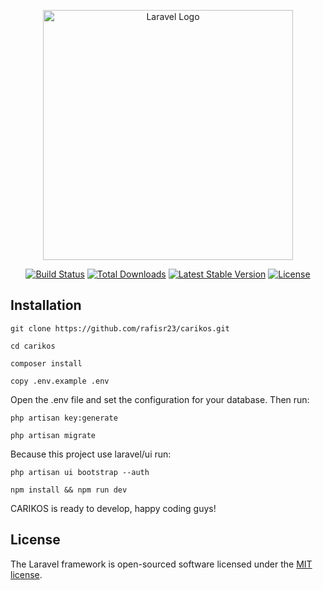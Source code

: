 <p align="center"><a href="https://laravel.com" target="_blank"><img src="https://raw.githubusercontent.com/laravel/art/master/logo-lockup/5%20SVG/2%20CMYK/1%20Full%20Color/laravel-logolockup-cmyk-red.svg" width="400" alt="Laravel Logo"></a></p>

<p align="center">
<a href="https://travis-ci.org/laravel/framework"><img src="https://travis-ci.org/laravel/framework.svg" alt="Build Status"></a>
<a href="https://packagist.org/packages/laravel/framework"><img src="https://img.shields.io/packagist/dt/laravel/framework" alt="Total Downloads"></a>
<a href="https://packagist.org/packages/laravel/framework"><img src="https://img.shields.io/packagist/v/laravel/framework" alt="Latest Stable Version"></a>
<a href="https://packagist.org/packages/laravel/framework"><img src="https://img.shields.io/packagist/l/laravel/framework" alt="License"></a>
</p>

## Installation

```
git clone https://github.com/rafisr23/carikos.git
```

```
cd carikos
```

```
composer install
```

```
copy .env.example .env
```

Open the .env file and set the configuration for your database. Then run:

```
php artisan key:generate
```

```
php artisan migrate
```

Because this project use laravel/ui run:

```
php artisan ui bootstrap --auth
```

```
npm install && npm run dev
```

CARIKOS is ready to develop, happy coding guys!

## License

The Laravel framework is open-sourced software licensed under the [MIT license](https://opensource.org/licenses/MIT).
